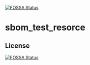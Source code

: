 [![FOSSA Status](https://app.fossa.com/api/projects/git%2Bgithub.com%2FS4nso%2Fsbom_test_resorce.svg?type=shield)](https://app.fossa.com/projects/git%2Bgithub.com%2FS4nso%2Fsbom_test_resorce?ref=badge_shield)

# sbom_test_resorce

## License
[![FOSSA Status](https://app.fossa.com/api/projects/git%2Bgithub.com%2FS4nso%2Fsbom_test_resorce.svg?type=large)](https://app.fossa.com/projects/git%2Bgithub.com%2FS4nso%2Fsbom_test_resorce?ref=badge_large)